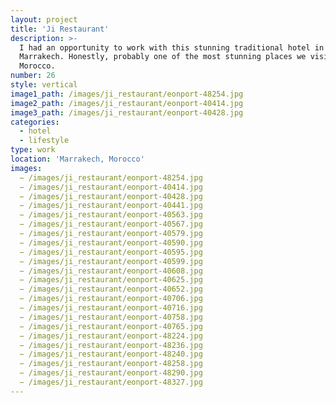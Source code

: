 ```yaml
---
layout: project
title: 'Ji Restaurant'
description: >-
  I had an opportunity to work with this stunning traditional hotel in
  Marrakech. Honestly, probably one of the most stunning places we visited in
  Morocco.
number: 26
style: vertical
image1_path: /images/ji_restaurant/eonport-48254.jpg
image2_path: /images/ji_restaurant/eonport-40414.jpg
image3_path: /images/ji_restaurant/eonport-40428.jpg
categories:
  - hotel
  - lifestyle
type: work
location: 'Marrakech, Morocco'
images:
  − /images/ji_restaurant/eonport-48254.jpg
  − /images/ji_restaurant/eonport-40414.jpg
  − /images/ji_restaurant/eonport-40428.jpg
  − /images/ji_restaurant/eonport-40441.jpg
  − /images/ji_restaurant/eonport-40563.jpg
  − /images/ji_restaurant/eonport-40567.jpg
  − /images/ji_restaurant/eonport-40579.jpg
  − /images/ji_restaurant/eonport-40590.jpg
  − /images/ji_restaurant/eonport-40595.jpg
  − /images/ji_restaurant/eonport-40599.jpg
  − /images/ji_restaurant/eonport-40608.jpg
  − /images/ji_restaurant/eonport-40625.jpg
  − /images/ji_restaurant/eonport-40652.jpg
  − /images/ji_restaurant/eonport-40706.jpg
  − /images/ji_restaurant/eonport-40716.jpg
  − /images/ji_restaurant/eonport-40758.jpg
  − /images/ji_restaurant/eonport-40765.jpg
  − /images/ji_restaurant/eonport-48224.jpg
  − /images/ji_restaurant/eonport-48236.jpg
  − /images/ji_restaurant/eonport-48240.jpg
  − /images/ji_restaurant/eonport-48258.jpg
  − /images/ji_restaurant/eonport-48290.jpg
  − /images/ji_restaurant/eonport-48327.jpg
---
```

